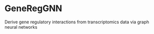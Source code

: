 # GeneRegGNN
Derive gene regulatory interactions from transcriptomics data via graph neural networks
